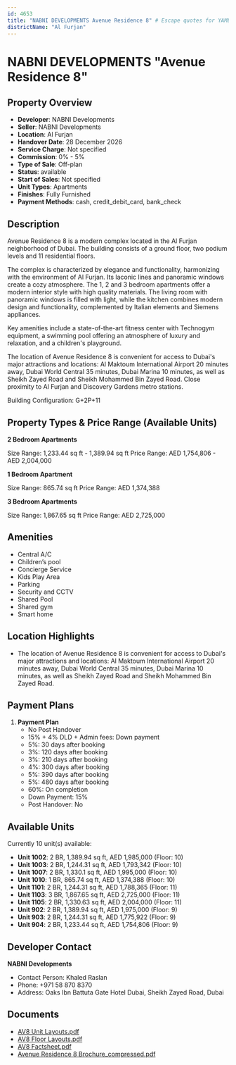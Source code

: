 ```yaml
---
id: 4653
title: "NABNI DEVELOPMENTS Avenue Residence 8" # Escape quotes for YAML string
districtName: "Al Furjan"
---
```


# NABNI DEVELOPMENTS "Avenue Residence 8"

## Property Overview
- **Developer**: NABNI Developments
- **Seller**: NABNI Developments
- **Location**: Al Furjan
- **Handover Date**: 28 December 2026
- **Service Charge**: Not specified
- **Commission**: 0% - 5%
- **Type of Sale**: Off-plan
- **Status**: available
- **Start of Sales**: Not specified
- **Unit Types**: Apartments
- **Finishes**: Fully Furnished
- **Payment Methods**: cash, credit_debit_card, bank_check

## Description
Avenue Residence 8 is a modern complex located in the Al Furjan neighborhood of Dubai. The building consists of a ground floor, two podium levels and 11 residential floors.

The complex is characterized by elegance and functionality, harmonizing with the environment of Al Furjan. Its laconic lines and panoramic windows create a cozy atmosphere. The 1, 2 and 3 bedroom apartments offer a modern interior style with high quality materials. The living room with panoramic windows is filled with light, while the kitchen combines modern design and functionality, complemented by Italian elements and Siemens appliances. 

Key amenities include a state-of-the-art fitness center with Technogym equipment, a swimming pool offering an atmosphere of luxury and relaxation, and a children's playground.

The location of Avenue Residence 8 is convenient for access to Dubai's major attractions and locations: Al Maktoum International Airport 20 minutes away, Dubai World Central 35 minutes, Dubai Marina 10 minutes, as well as Sheikh Zayed Road and Sheikh Mohammed Bin Zayed Road. Close proximity to Al Furjan and Discovery Gardens metro stations.

Building Configuration: G+2P+11

## Property Types & Price Range (Available Units)
**2 Bedroom Apartments**

Size Range: 1,233.44 sq ft - 1,389.94 sq ft
Price Range: AED 1,754,806 - AED 2,004,000

**1 Bedroom Apartment**

Size Range: 865.74 sq ft
Price Range: AED 1,374,388

**3 Bedroom Apartments**

Size Range: 1,867.65 sq ft
Price Range: AED 2,725,000

## Amenities
- Central A/C
- Children’s pool
- Concierge Service
- Kids Play Area
- Parking
- Security and CCTV
- Shared Pool
- Shared gym
- Smart home

## Location Highlights
- The location of Avenue Residence 8 is convenient for access to Dubai's major attractions and locations: Al Maktoum International Airport 20 minutes away, Dubai World Central 35 minutes, Dubai Marina 10 minutes, as well as Sheikh Zayed Road and Sheikh Mohammed Bin Zayed Road.

## Payment Plans
1. **Payment Plan**
   - No Post Handover
   - 15% + 4% DLD + Admin fees: Down payment
   - 5%: 30 days after booking
   - 3%: 120 days after booking
   - 3%: 210 days after booking
   - 4%: 300 days after booking
   - 5%: 390 days after booking
   - 5%: 480 days after booking
   - 60%: On completion
   - Down Payment: 15%
   - Post Handover: No

## Available Units
Currently 10 unit(s) available:
- **Unit 1002**: 2 BR, 1,389.94 sq ft, AED 1,985,000 (Floor: 10)
- **Unit 1003**: 2 BR, 1,244.31 sq ft, AED 1,793,342 (Floor: 10)
- **Unit 1007**: 2 BR, 1,330.1 sq ft, AED 1,995,000 (Floor: 10)
- **Unit 1010**: 1 BR, 865.74 sq ft, AED 1,374,388 (Floor: 10)
- **Unit 1101**: 2 BR, 1,244.31 sq ft, AED 1,788,365 (Floor: 11)
- **Unit 1103**: 3 BR, 1,867.65 sq ft, AED 2,725,000 (Floor: 11)
- **Unit 1105**: 2 BR, 1,330.63 sq ft, AED 2,004,000 (Floor: 11)
- **Unit 902**: 2 BR, 1,389.94 sq ft, AED 1,975,000 (Floor: 9)
- **Unit 903**: 2 BR, 1,244.31 sq ft, AED 1,775,922 (Floor: 9)
- **Unit 904**: 2 BR, 1,233.44 sq ft, AED 1,754,806 (Floor: 9)

## Developer Contact
**NABNI Developments**
- Contact Person: Khaled Raslan
- Phone: +971 58 870 8370
- Address: Oaks Ibn Battuta Gate Hotel Dubai, Sheikh Zayed Road, Dubai

## Documents
- [AV8 Unit Layouts.pdf](https://cdn.geniemap.net/2025/03/13/PIkIJkm7wJdJC15nEkhuws8NyxosoQrS2lVSEuyo.pdf)
- [AV8 Floor Layouts.pdf](https://cdn.geniemap.net/2025/03/13/CnVEYemq4f0byKxCTGAsC6FIcXhIIjP87xSvtzi7.pdf)
- [AV8 Factsheet.pdf](https://cdn.geniemap.net/2025/03/13/Vadmj7C35l1ilIvhvQfxw0fXHB3KhQCxh0l3nXvj.pdf)
- [Avenue Residence 8 Brochure_compressed.pdf](https://cdn.geniemap.net/2025/03/13/eJDFKSdGKF5Ru2EgD5SJqMEr8gBfa6sBdkOBl9uA.pdf)
